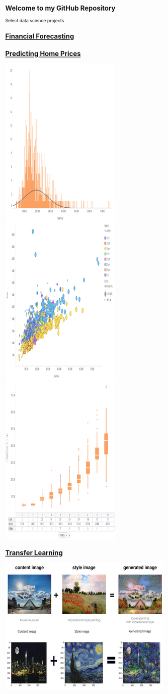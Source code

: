 ## Welcome to my GitHub Repository

Select data science projects

## [Financial Forecasting](https://github.com/tushark26/DS_Portfolio/tree/main/FinancialForecast) 


## [Predicting Home Prices](https://github.com/tushark26/DS_Portfolio/tree/main/Linear%20Regression) 
<img src="Linear Regression/images/Price Distb Outliers.png" style="width:350px;height:500px;">

<img src="Linear Regression/images/Price vs Area Distb.png" style="width:350px;height:500px;">

<img src="Linear Regression/images/Box Plots.png" style="width:350px;height:500px;">


## [Transfer Learning](https://github.com/tushark26/DS_Portfolio/tree/main/CV) 

<img src="CV/Art_Generation_with_Neural_Style_Transfer/images/louvre_generated.png" style="width:750px;height:200px;">

<img src="CV/Art_Generation_with_Neural_Style_Transfer/images/NY Van Gogh.png" style="width:750px;height:200px;">

